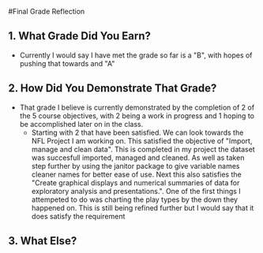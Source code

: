 #Final Grade Reflection
## 1. What Grade Did You Earn?
- Currently I would say I have met the grade so far is a "B", with hopes of pushing that towards and "A"
## 2. How Did You Demonstrate That Grade?
- That grade I believe is currently demonstrated by the completion of 2 of the 5 course objectives, with 2 being a work in progress and 1 hoping to be accomplished later on in the class.
  - Starting with 2 that have been satisfied. We can look towards the NFL Project I am working on. This satisfied the objective of "Import, manage and clean data". This is completed in my project the dataset was succesfull imported, managed and cleaned. As well as taken step further by using the janitor package to give variable names cleaner names for better ease of use. Next this also satisfies the "Create graphical displays and numerical summaries of data for exploratory analysis and presentations.". One of the first things I attempeted to do was charting the play types by the down they happened on. This is still being refined further but I would say that it does satisfy the requirement   
## 3. What Else?
